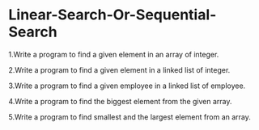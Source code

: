 # Linear-Search-Or-Sequential-Search
1.Write a program to find a given element in an array of integer.

2.Write a program to find a given element in a linked list of integer.

3.Write a program to find a given employee in a linked list of employee.

4.Write a program to find the biggest element from the given array. 

5.Write a program to find smallest and the largest element from an array.
